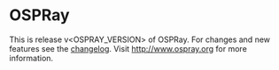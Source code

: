 OSPRay
======

This is release v<OSPRAY_VERSION> of OSPRay. For changes and new features see the
[changelog](CHANGELOG.md). Visit http://www.ospray.org for more information.


